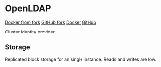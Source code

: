 # OpenLDAP

[Docker from fork](https://hub.docker.com/r/villekalliomaki/openldap/tags)
[GitHub fork](https://github.com/villekalliomaki/docker-openldap)
[Docker](https://hub.docker.com/r/osixia/openldap/tags)
[GitHub](https://github.com/osixia/docker-openldap)

Cluster identity provider.

## Storage

Replicated block storage for an single instance. Reads and writes are low.
